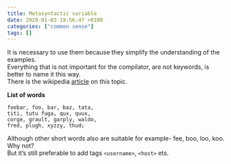 ```yaml
---
title: Metasyntactic variable
date: 2020-01-03 19:56:47 +0100
categories: ["common sense"]
tags: []
---
```


It is necessary to use them because they simplify the understanding of the examples.  
Everything that is not important for the compilator, are not keywords, is better to name it this way.    
There is  the wikipedia [article] on this topic.  

**List of words**
```
foobar, foo, bar, baz, tata,   
titi, tutu fuga, qux, quux,   
corge, grault, garply, waldo,  
fred, plugh, xyzzy, thud;
```
Although other short words also are suitable for example- fee, boo, loo, koo. Why not?  
But it’s still preferable to add tags `<username>`, `<host>` ets.  

[article]:https://en.wikipedia.org/wiki/Metasyntactic_variable  

